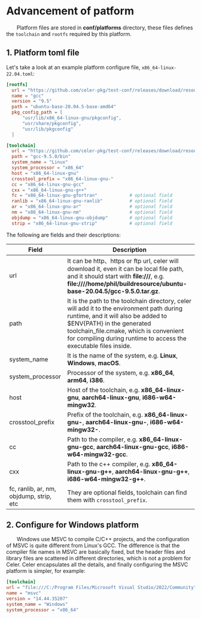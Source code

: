 # Advancement of patform

&emsp;&emsp;Platform files are stored in **conf/platforms** directory, these files defines the `toolchain` and `rootfs` required by this platform.  

## 1. Platform toml file

Let's take a look at an example platform configure file, `x86_64-linux-22.04.toml`:

  ```toml
  [rootfs]
    url = "https://github.com/celer-pkg/test-conf/releases/download/resource/ubuntu-base-20.04.5-base-amd64.tar.gz"
    name = "gcc"
    version = "9.5"
    path = "ubuntu-base-20.04.5-base-amd64"
    pkg_config_path = [
        "usr/lib/x86_64-linux-gnu/pkgconfig",
        "usr/share/pkgconfig",
        "usr/lib/pkgconfig"
    ]

  [toolchain]
    url = "https://github.com/celer-pkg/test-conf/releases/download/resource/gcc-9.5.0.tar.gz"
    path = "gcc-9.5.0/bin"
    system_name = "Linux"
    system_processor = "x86_64"
    host = "x86_64-linux-gnu"
    crosstool_prefix = "x86_64-linux-gnu-"
    cc = "x86_64-linux-gnu-gcc"
    cxx = "x86_64-linux-gnu-g++"
    fc = "x86_64-linux-gnu-gfortran"            # optional field
    ranlib = "x86_64-linux-gnu-ranlib"          # optional field
    ar = "x86_64-linux-gnu-ar"                  # optional field
    nm = "x86_64-linux-gnu-nm"                  # optional field
    objdump = "x86_64-linux-gnu-objdump"        # optional field
    strip = "x86_64-linux-gnu-strip"            # optional field
  ```

The following are fields and their descriptions:

| Field             | Description |
| ----------------- | ----------- |
| url               | It can be http、https or ftp url, celer will download it, even it can be local file path, and it should start with **file:///**, e.g. **file:////home/phil/buildresource/ubuntu-base-20.04.5/gcc-9.5.0.tar.gz**. |
| path              | It is the path to the toolchain directory, celer will add it to the environment path during runtime, and it will also be added to $ENV{PATH} in the generated toolchain_file.cmake, which is convenient for compiling during runtime to access the executable files inside. |
| system_name       | It is the name of the system, e.g. **Linux**, **Windows**, **macOS**. |
| system_processor  | Processor of the system, e.g. **x86_64**, **arm64**, **i386**. |
| host              | Host of the toolchain, e.g. **x86_64-linux-gnu**, **aarch64-linux-gnu**, **i686-w64-mingw32**. |
| crosstool_prefix  | Prefix of the toolchain, e.g. **x86_64-linux-gnu-**, **aarch64-linux-gnu-**, **i686-w64-mingw32-**. |
| cc                | Path to the compiler, e.g. **x86_64-linux-gnu-gcc**, **aarch64-linux-gnu-gcc**, **i686-w64-mingw32-gcc**. |
| cxx               | Path to the c++ compiler, e.g. **x86_64-linux-gnu-g++**, **aarch64-linux-gnu-g++**, **i686-w64-mingw32-g++**. |
| fc, ranlib, ar, nm, objdump, strip, etc | They are optional fields, toolchain can find them with `crosstool_prefix`. |

## 2. Configure for Windows platform

&emsp;&emsp;Windows use MSVC to compile C/C++ projects, and the configuration of MSVC is quite different from Linux's GCC. The difference is that the compiler file names in MSVC are basically fixed, but the header files and library files are scattered in different directories, which is not a problem for Celer. Celer encapsulates all the details, and finally configuring the MSVC platform is simpler, for example:

```toml
[toolchain]
url = "file:///C:/Program Files/Microsoft Visual Studio/2022/Community"
name = "msvc"
version = "14.44.35207"
system_name = "Windows"
system_processor = "x86_64"
```